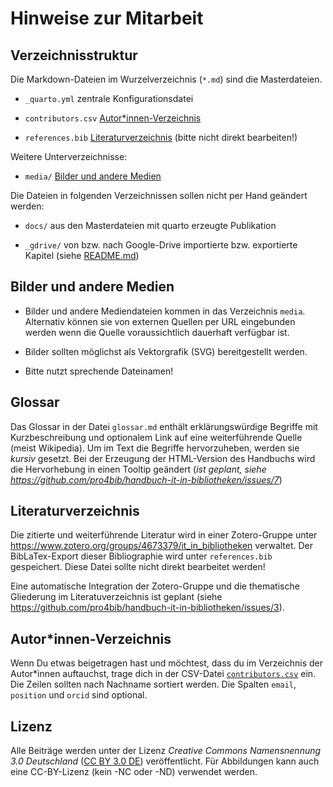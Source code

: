 # Hinweise zur Mitarbeit

## Verzeichnisstruktur

Die Markdown-Dateien im Wurzelverzeichnis (`*.md`) sind die Masterdateien.

* `_quarto.yml` zentrale Konfigurationsdatei

* `contributors.csv` [Autor*innen-Verzeichnis](#autorinnen-verzeichnis)

* `references.bib` [Literaturverzeichnis](#literaturverzeichnis) (bitte nicht direkt bearbeiten!)

Weitere Unterverzeichnisse:

* `media/` [Bilder und andere Medien](#bilder-und-andere-medien)

Die Dateien in folgenden Verzeichnissen sollen nicht per Hand geändert werden:

* `docs/` aus den Masterdateien mit quarto erzeugte Publikation

* `_gdrive/` von bzw. nach Google-Drive importierte bzw. exportierte Kapitel (siehe [README.md](_gdrive/README.md))

## Bilder und andere Medien

* Bilder und andere Mediendateien kommen in das Verzeichnis `media`. Alternativ können sie von externen Quellen per URL eingebunden werden wenn die Quelle voraussichtlich dauerhaft verfügbar ist.

* Bilder sollten möglichst als Vektorgrafik (SVG) bereitgestellt werden.

* Bitte nutzt sprechende Dateinamen!

## Glossar

Das Glossar in der Datei `glossar.md` enthält erklärungswürdige Begriffe mit Kurzbeschreibung und optionalem Link auf eine weiterführende Quelle (meist Wikipedia). Um im Text die Begriffe hervorzuheben, werden sie *kursiv* gesetzt. Bei der Erzeugung der HTML-Version des Handbuchs wird die Hervorhebung in einen Tooltip geändert (*ist geplant, siehe <https://github.com/pro4bib/handbuch-it-in-bibliotheken/issues/7>*)

## Literaturverzeichnis

Die zitierte und weiterführende Literatur wird in einer Zotero-Gruppe unter <https://www.zotero.org/groups/4673379/it_in_bibliotheken> verwaltet. Der BibLaTex-Export dieser Bibliographie wird unter `references.bib` gespeichert. Diese Datei sollte nicht direkt bearbeitet werden!

Eine automatische Integration der Zotero-Gruppe und die thematische Gliederung im Literatuverzeichnis ist geplant (siehe <https://github.com/pro4bib/handbuch-it-in-bibliotheken/issues/3>).

## Autor*innen-Verzeichnis

Wenn Du etwas beigetragen hast und möchtest, dass du im Verzeichnis der Autor*innen auftauchst, trage dich in der CSV-Datei [`contributors.csv`](contributors.csv) ein. Die Zeilen sollten nach Nachname sortiert werden. Die Spalten `email`, `position` und `orcid` sind optional.

## Lizenz

Alle Beiträge werden unter der Lizenz *Creative Commons Namensnennung 3.0 Deutschland* ([CC BY 3.0 DE](https://creativecommons.org/licenses/by/3.0/de/)) veröffentlicht. Für Abbildungen kann auch eine CC-BY-Lizenz (kein -NC oder -ND) verwendet werden.
